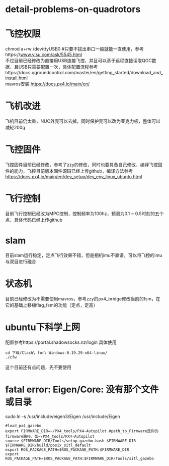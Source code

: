 # detail-problems-on-quadrotors

# 飞控权限  
chmod a+rw /dev/ttyUSB0 #只要不拔出串口一般就能一直使用，参考https://www.yisu.com/ask/5545.html  
不过目前已经修改为直接用USB连接飞控，并且可以基于远程直接读取QGC数据，且USB只需要配置一次，具体配置流程参考https://docs.qgroundcontrol.com/master/en/getting_started/download_and_install.html  
mavros安装
https://docs.px4.io/main/en/  
# 飞机改进
飞机目前仍太重，NUC外壳可以去掉，同时保护壳可以改为亚克力板，整体可以减轻200g
# 飞控固件
飞控固件目前已经修改，参考了zzy的修改，同时也要具备自己修改，编译飞控固件的能力，飞控目前版本固件源码已经上传github，编译方法参考  
https://docs.px4.io/main/en/dev_setup/dev_env_linux_ubuntu.html  

# 飞行控制
目前飞行控制已经改为MPC控制，控制频率为100hz，预测为0.1 ~ 0.5时刻的五个点，具体代码已经上传github

# slam
目前slam运行稳定，定点飞行效果不错，但是相机imu不靠谱，可以将飞控的imu与双目进行融合

# 状态机
目前已经修改为不需要使用mavros，参考zzy的px4_bridge修改当前的fsm，在它的基础上移植flag_fsm的功能（定点，定高）

# ubuntu下科学上网
配置参考https://portal.shadowsocks.nz/login 
具体使用  
```
cd 下载/Clash\ for\ Windows-0.19.29-x64-linux/  
./cfw
```

这个目前还有点问题，先不要使用

# fatal error: Eigen/Core: 没有那个文件或目录
sudo ln -s /usr/include/eigen3/Eigen /usr/include/Eigen
```
#load_px4_gazebo
export FIRMWARE_DIR=~/PX4_tools/PX4-Autopilot #path_to_Firmware是你的firmware路径，如~/PX4_tools/PX4-Autopilot
source $FIRMWARE_DIR/Tools/setup_gazebo.bash $FIRMWARE_DIR $FIRMWARE_DIR/build/posix_sitl_default
export ROS_PACKAGE_PATH=$ROS_PACKAGE_PATH:$FIRMWARE_DIR
export ROS_PACKAGE_PATH=$ROS_PACKAGE_PATH:$FIRMWARE_DIR/Tools/sitl_gazebo
```
